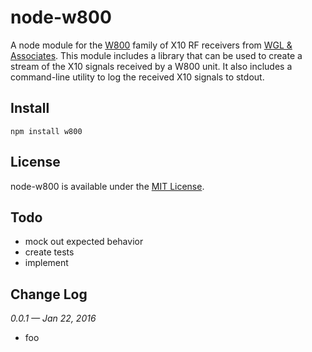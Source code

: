 # node-w800

A node module for the [W800][1] family of X10 RF receivers from [WGL & Associates][2]. This module includes a library that can be used to create a stream of the X10 signals received by a W800 unit. It also includes a command-line utility to log the received X10 signals to stdout.

## Install

	npm install w800

## License

node-w800 is available under the [MIT License][1].

## Todo

* mock out expected behavior
* create tests
* implement

## Change Log

*0.0.1 — Jan 22, 2016*

* foo


  [1]: https://github.com/keithws/x10/blob/master/LICENSE
  [2]: http://www.wgldesigns.com/w800.html
  [3]: http://www.wgldesigns.com/
